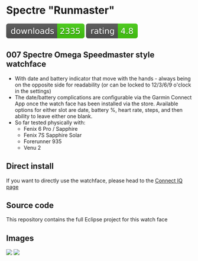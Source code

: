 # Spectre "Runmaster"
![downloads](./badges/downloads.svg) ![rating](./badges/rating.svg)
## 007 Spectre Omega Speedmaster style watchface

* With date and battery indicator that move with the hands - always being on the opposite side for readability (or can be locked to 12/3/6/9 o'clock in the settings)
* The date/battery complications are configurable via the Garmin Connect App once the watch face has been installed via the store. Available options for either slot are date, battery %, heart rate, steps, and then ability to leave either one blank.
* So far tested physically with:
  * Fenix 6 Pro / Sapphire
  * Fenix 7S Sapphire Solar
  * Forerunner 935
  * Venu 2



## Direct install
If you want to directly use the watchface, please head to the [Connect IQ page](https://apps.garmin.com/en-US/apps/904f5de7-2dc6-456f-9f5d-fc81dd47c53e)

## Source code
This repository contains the full Eclipse project for this watch face


## Images
![](https://services.garmin.com/appsLibraryBusinessServices_v0/rest/apps/904f5de7-2dc6-456f-9f5d-fc81dd47c53e/icon/fd6a0bcd-3325-47e9-86c1-40246ce6d4db)
![](https://services.garmin.com/appsLibraryBusinessServices_v0/rest/apps/904f5de7-2dc6-456f-9f5d-fc81dd47c53e/screenshots/8b861745-6032-4014-a499-16f79a2d11f7)
